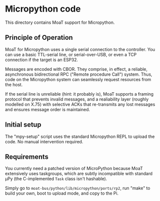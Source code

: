 # Micropython code

This directory contains MoaT support for Micropython.

## Principle of Operation

MoaT for Micropython uses a single serial connection to the controller.
You can use a basic TTL-serial line, or serial-over-USB, or even a TCP
connection if the target is an ESP32.

Messages are encoded with CBOR. They comprise, in effect, a reliable,
asynchronous bidirectional RPC ("Remote procedure Call") system. Thus,
code on the Micropython system can seamlessly request resources from
the host.

If the serial line is unreliable (hint: it probably is), MoaT supports a
framing protocol that prevents invalid messages, and a realiability layer
(roughly modelled on X.75) with selective ACKs that re-transmits any lost
messages and ensures message order is maintained.

## Initial setup

The "mpy-setup" script uses the standard Micropython REPL to upload
the code. No manual intervention required.

## Requirements

You currently need a patched version of MicroPython because MoaT
extensively uses taskgroups, which are subtly incompatible with standard
µPy (the C-implemented `Task` class isn't hashable).

Simply go to `moat-bus/python/lib/micropython/ports/rp2`, run "make" to
build your own, boot to upload mode, and copy to the Pi.
